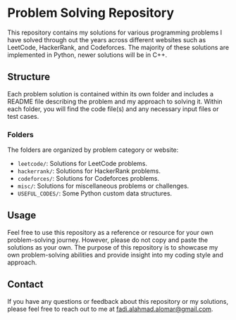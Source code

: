 # Problem Solving Repository

This repository contains my solutions for various programming problems I have solved through out the years across different websites such as LeetCode, HackerRank, and Codeforces. The majority of these solutions are implemented in Python, newer solutions will be in C++.

## Structure

Each problem solution is contained within its own folder and includes a README file describing the problem and my approach to solving it. Within each folder, you will find the code file(s) and any necessary input files or test cases.

### Folders

The folders are organized by problem category or website:

- `leetcode/`: Solutions for LeetCode problems.
- `hackerrank/`: Solutions for HackerRank problems.
- `codeforces/`: Solutions for Codeforces problems.
- `misc/`: Solutions for miscellaneous problems or challenges.
- `USEFUL_CODES/`: Some Python custom data structures.

## Usage

Feel free to use this repository as a reference or resource for your own problem-solving journey. However, please do not copy and paste the solutions as your own. The purpose of this repository is to showcase my own problem-solving abilities and provide insight into my coding style and approach.

## Contact

If you have any questions or feedback about this repository or my solutions, please feel free to reach out to me at fadi.alahmad.alomar@gmail.com.

